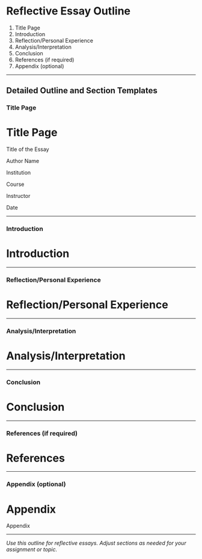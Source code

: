 # Reflective Essay Outline

1. Title Page
2. Introduction
3. Reflection/Personal Experience
4. Analysis/Interpretation
5. Conclusion
6. References (if required)
7. Appendix (optional)

---

## Detailed Outline and Section Templates

### Title Page
# Title Page

Title of the Essay

Author Name

Institution

Course

Instructor

Date

---

### Introduction
# Introduction

<!-- Write the introduction here. Present the topic, context, and purpose. Use the required style. -->

---

### Reflection/Personal Experience
# Reflection/Personal Experience

<!-- Describe your personal experience or reflection. Use the required style. -->

---

### Analysis/Interpretation
# Analysis/Interpretation

<!-- Analyze the experience and discuss insights or lessons learned. Use the required style. -->

---

### Conclusion
# Conclusion

<!-- Summarize the main points and reflect on the significance. Use the required style. -->

---

### References (if required)
# References

<!-- Add all references cited in the essay here. Format each entry in the required style. -->

---

### Appendix (optional)
# Appendix

<!-- Add supplementary material here if needed. Optional, but required if referenced in the main text. -->

Appendix

<!-- Place supplementary material here. -->

---

*Use this outline for reflective essays. Adjust sections as needed for your assignment or topic.*
